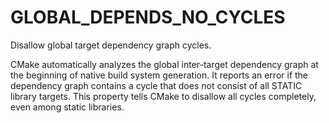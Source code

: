   

# GLOBAL_DEPENDS_NO_CYCLES  
Disallow global target dependency graph cycles.  

CMake automatically analyzes the global inter-target dependency graph
at the beginning of native build system generation.  It reports an
error if the dependency graph contains a cycle that does not consist
of all STATIC library targets.  This property tells CMake to disallow
all cycles completely, even among static libraries.  

